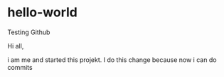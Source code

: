 # hello-world
Testing Github

Hi all,

i am me and started this projekt.
I do this change because now i can do commits
